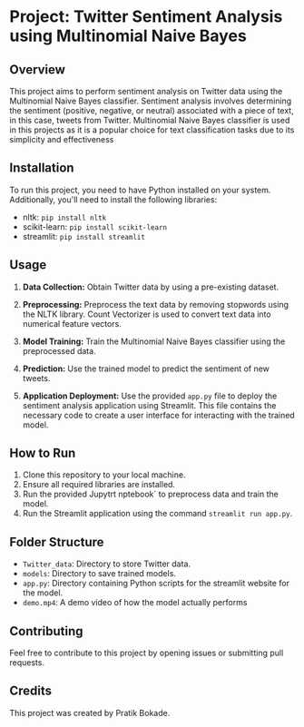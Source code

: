 # Project: Twitter Sentiment Analysis using Multinomial Naive Bayes

## Overview

This project aims to perform sentiment analysis on Twitter data using the Multinomial Naive Bayes classifier. Sentiment analysis involves determining the sentiment (positive, negative, or neutral) associated with a piece of text, in this case, tweets from Twitter. Multinomial Naive Bayes classifier is used in this projects as it is a popular choice for text classification tasks due to its simplicity and effectiveness

## Installation

To run this project, you need to have Python installed on your system. Additionally, you'll need to install the following libraries:

- nltk: `pip install nltk`
- scikit-learn: `pip install scikit-learn`
- streamlit: `pip install streamlit`

## Usage

1. **Data Collection:** Obtain Twitter data by using a pre-existing dataset.

2. **Preprocessing:** Preprocess the text data by removing stopwords using the NLTK library. Count Vectorizer is used to convert text data into numerical feature vectors.

4. **Model Training:** Train the Multinomial Naive Bayes classifier using the preprocessed data.

5. **Prediction:** Use the trained model to predict the sentiment of new tweets.

6. **Application Deployment:** Use the provided `app.py` file to deploy the sentiment analysis application using Streamlit. This file contains the necessary code to create a user interface for interacting with the trained model.

## How to Run

1. Clone this repository to your local machine.
2. Ensure all required libraries are installed.
3. Run the provided Jupytrt nptebook` to preprocess data and train the model.
4. Run the Streamlit application using the command `streamlit run app.py`.

## Folder Structure

- `Twitter_data`: Directory to store Twitter data.
- `models`: Directory to save trained models.
- `app.py`: Directory containing Python scripts for the streamlit website for the model.
- `demo.mp4`: A demo video of how the model actually performs

## Contributing

Feel free to contribute to this project by opening issues or submitting pull requests.

## Credits

This project was created by Pratik Bokade.

